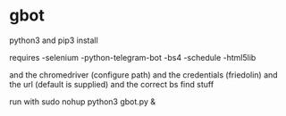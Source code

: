 # gbot

python3 and 
pip3 install

requires
-selenium
-python-telegram-bot
-bs4
-schedule
-html5lib

and the chromedriver (configure path)
and the credentials (friedolin)
and the url (default is supplied)
and the correct bs find stuff

run with
sudo nohup python3 gbot.py &



